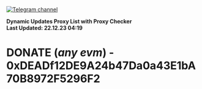 [![Telegram channel](https://img.shields.io/endpoint?url=https://runkit.io/damiankrawczyk/telegram-badge/branches/master?url=https://t.me/n4z4v0d)](https://t.me/n4z4v0d) 

**Dynamic Updates Proxy List with Proxy Checker**  
**Last Updated: 22.12.23 04:19**

# DONATE (_any evm_) - 0xDEADf12DE9A24b47Da0a43E1bA70B8972F5296F2
